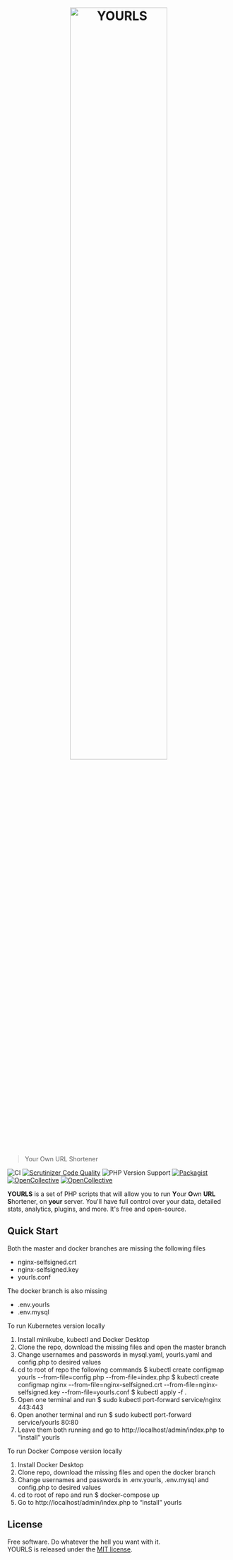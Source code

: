 <h1 align="center">
  <a href="https://yourls.org">
    <img src="images/yourls-logo.svg" width=66% alt="YOURLS">
  </a>
</h1>

> Your Own URL Shortener

![CI](https://github.com/YOURLS/YOURLS/workflows/CI/badge.svg) [![Scrutinizer Code Quality](https://scrutinizer-ci.com/g/YOURLS/YOURLS/badges/quality-score.png?b=master)](https://scrutinizer-ci.com/g/YOURLS/YOURLS/?branch=master) ![PHP Version Support](https://img.shields.io/packagist/php-v/yourls/yourls) [![Packagist](https://img.shields.io/packagist/v/yourls/yourls.svg)](https://packagist.org/packages/yourls/yourls) [![OpenCollective](https://opencollective.com/yourls/backers/badge.svg)](https://opencollective.com/yourls#contributors) 
[![OpenCollective](https://opencollective.com/yourls/sponsors/badge.svg)](#sponsors)

**YOURLS** is a set of PHP scripts that will allow you to run <strong>Y</strong>our <strong>O</strong>wn <strong>URL</strong> <strong>S</strong>hortener, on **your** server. You'll have full control over your data, detailed stats, analytics, plugins, and more. It's free and open-source.

## Quick Start
Both the master and docker branches are missing the following files
* nginx-selfsigned.crt
* nginx-selfsigned.key
* yourls.conf

The docker branch is also missing
* .env.yourls
* .env.mysql

To run Kubernetes version locally
1. Install minikube, kubectl and Docker Desktop
2. Clone the repo, download the missing files and open the master branch
3. Change usernames and passwords in mysql.yaml, yourls.yaml and config.php to desired values
4. cd to root of repo the following commands
    $ kubectl create configmap yourls --from-file=config.php --from-file=index.php
    $ kubectl create configmap nginx --from-file=nginx-selfsigned.crt --from-file=nginx-selfsigned.key --from-file=yourls.conf
    $ kubectl apply -f .
5. Open one terminal and run
    $ sudo kubectl port-forward service/nginx 443:443
6. Open another terminal and run
    $ sudo kubectl port-forward service/yourls 80:80
7. Leave them both running and go to http://localhost/admin/index.php to “install” yourls

To run Docker Compose version locally
1. Install Docker Desktop
2. Clone repo, download the missing files and open the docker branch
3. Change usernames and passwords in .env.yourls, .env.mysql and config.php to desired values
4. cd to root of repo and run
    $ docker-compose up
5. Go to http://localhost/admin/index.php to “install” yourls

## License
Free software. Do whatever the hell you want with it.  
YOURLS is released under the [MIT license](LICENSE).
